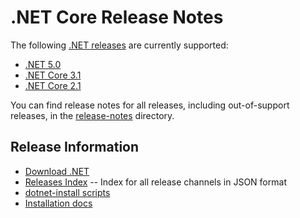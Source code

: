 # .NET Core Release Notes

The following [.NET releases](../releases.md) are currently supported:

* [.NET 5.0](5.0/README.md)
* [.NET Core 3.1](3.1/README.md)
* [.NET Core 2.1](2.1/README.md)

You can find release notes for all releases, including out-of-support releases, in the [release-notes](.) directory.

## Release Information

* [Download .NET](https://dotnet.microsoft.com/download/dotnet-core)
* [Releases Index][releases-index.json] -- Index for all release channels in JSON format
* [dotnet-install scripts](https://docs.microsoft.com/dotnet/core/tools/dotnet-install-script)
* [Installation docs](https://docs.microsoft.com/dotnet/core/install/)

[releases-index.json]: https://dotnetcli.blob.core.windows.net/dotnet/release-metadata/releases-index.json
